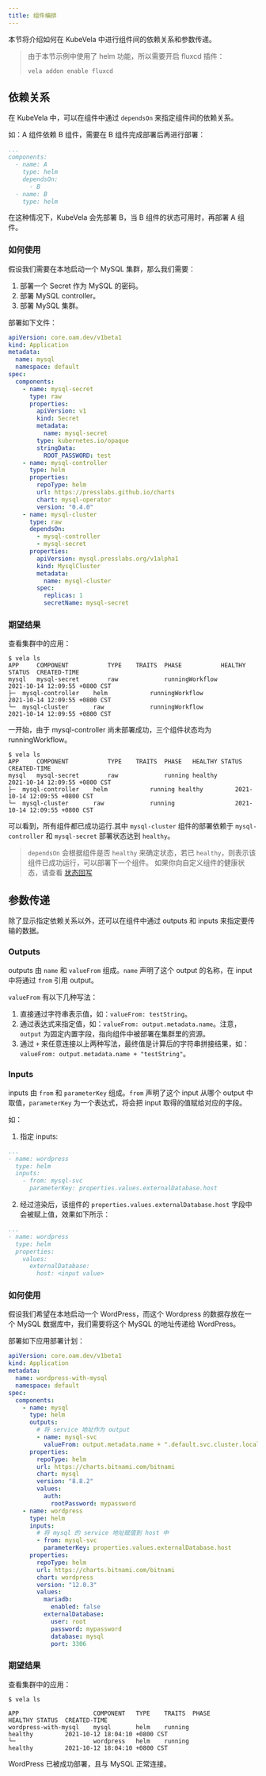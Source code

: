 ```yaml
---
title: 组件编排
---
```


本节将介绍如何在 KubeVela 中进行组件间的依赖关系和参数传递。

> 由于本节示例中使用了 helm 功能，所以需要开启 fluxcd 插件：
> ```shell
> vela addon enable fluxcd
> ```

## 依赖关系

在 KubeVela 中，可以在组件中通过 `dependsOn` 来指定组件间的依赖关系。

如：A 组件依赖 B 组件，需要在 B 组件完成部署后再进行部署：

```yaml
...
components:
  - name: A
    type: helm
    dependsOn:
      - B
  - name: B
    type: helm
```

在这种情况下，KubeVela 会先部署 B，当 B 组件的状态可用时，再部署 A 组件。

### 如何使用

假设我们需要在本地启动一个 MySQL 集群，那么我们需要：

1. 部署一个 Secret 作为 MySQL 的密码。
2. 部署 MySQL controller。
2. 部署 MySQL 集群。

部署如下文件：

```yaml
apiVersion: core.oam.dev/v1beta1
kind: Application
metadata:
  name: mysql
  namespace: default
spec:
  components:
    - name: mysql-secret
      type: raw
      properties:
        apiVersion: v1
        kind: Secret
        metadata:
          name: mysql-secret
        type: kubernetes.io/opaque
        stringData:
          ROOT_PASSWORD: test
    - name: mysql-controller
      type: helm
      properties:
        repoType: helm
        url: https://presslabs.github.io/charts
        chart: mysql-operator
        version: "0.4.0"
    - name: mysql-cluster
      type: raw
      dependsOn:
        - mysql-controller
        - mysql-secret
      properties:
        apiVersion: mysql.presslabs.org/v1alpha1
        kind: MysqlCluster
        metadata:
          name: mysql-cluster
        spec:
          replicas: 1
          secretName: mysql-secret
```

### 期望结果

查看集群中的应用：

```shell
$ vela ls
APP  	COMPONENT       	TYPE	TRAITS	PHASE          	HEALTHY	STATUS	CREATED-TIME
mysql	mysql-secret    	raw 	      	runningWorkflow	       	      	2021-10-14 12:09:55 +0800 CST
├─ 	mysql-controller	helm	      	runningWorkflow	       	      	2021-10-14 12:09:55 +0800 CST
└─ 	mysql-cluster   	raw 	      	runningWorkflow	       	      	2021-10-14 12:09:55 +0800 CST
```

一开始，由于 mysql-controller 尚未部署成功，三个组件状态均为 runningWorkflow。

```shell
$ vela ls
APP  	COMPONENT       	TYPE	TRAITS	PHASE  	HEALTHY	STATUS	CREATED-TIME
mysql	mysql-secret    	raw 	      	running	healthy	      	2021-10-14 12:09:55 +0800 CST
├─ 	mysql-controller	helm	      	running	healthy	      	2021-10-14 12:09:55 +0800 CST
└─ 	mysql-cluster   	raw 	      	running	       	      	2021-10-14 12:09:55 +0800 CST
```

可以看到，所有组件都已成功运行.其中 `mysql-cluster` 组件的部署依赖于 `mysql-controller` 和 `mysql-secret` 部署状态达到 `healthy`。

> `dependsOn` 会根据组件是否 `healthy` 来确定状态，若已 `healthy`，则表示该组件已成功运行，可以部署下一个组件。
> 如果你向自定义组件的健康状态，请查看 [状态回写](../../platform-engineers/traits/status)


## 参数传递

除了显示指定依赖关系以外，还可以在组件中通过 outputs 和 inputs 来指定要传输的数据。

### Outputs

outputs 由 `name` 和 `valueFrom` 组成。`name` 声明了这个 output 的名称，在 input 中将通过 `from` 引用 output。

`valueFrom` 有以下几种写法：
1. 直接通过字符串表示值，如：`valueFrom: testString`。
2. 通过表达式来指定值，如：`valueFrom: output.metadata.name`。注意，`output` 为固定内置字段，指向组件中被部署在集群里的资源。
3. 通过 `+` 来任意连接以上两种写法，最终值是计算后的字符串拼接结果，如：`valueFrom: output.metadata.name + "testString"`。

### Inputs

inputs 由 `from` 和 `parameterKey` 组成。`from` 声明了这个 input 从哪个 output 中取值，`parameterKey` 为一个表达式，将会把 input 取得的值赋给对应的字段。

如：
1. 指定 inputs:

```yaml
...
- name: wordpress
  type: helm
  inputs:
    - from: mysql-svc
      parameterKey: properties.values.externalDatabase.host
```

2. 经过渲染后，该组件的 `properties.values.externalDatabase.host` 字段中会被赋上值，效果如下所示：

```yaml
...
- name: wordpress
  type: helm
  properties:
    values:
      externalDatabase:
        host: <input value>
```

### 如何使用

假设我们希望在本地启动一个 WordPress，而这个 Wordpress 的数据存放在一个 MySQL 数据库中，我们需要将这个 MySQL 的地址传递给 WordPress。

部署如下应用部署计划：

```yaml
apiVersion: core.oam.dev/v1beta1
kind: Application
metadata:
  name: wordpress-with-mysql
  namespace: default
spec:
  components:
    - name: mysql
      type: helm
      outputs:
        # 将 service 地址作为 output
        - name: mysql-svc
          valueFrom: output.metadata.name + ".default.svc.cluster.local"
      properties:
        repoType: helm
        url: https://charts.bitnami.com/bitnami
        chart: mysql
        version: "8.8.2"
        values:
          auth:
            rootPassword: mypassword
    - name: wordpress
      type: helm
      inputs:
        # 将 mysql 的 service 地址赋值到 host 中
        - from: mysql-svc
          parameterKey: properties.values.externalDatabase.host
      properties:
        repoType: helm
        url: https://charts.bitnami.com/bitnami
        chart: wordpress
        version: "12.0.3"
        values:
          mariadb:
            enabled: false
          externalDatabase:
            user: root
            password: mypassword
            database: mysql
            port: 3306
```

### 期望结果

查看集群中的应用：

```shell
$ vela ls

APP                 	COMPONENT	TYPE	TRAITS	PHASE          	HEALTHY	STATUS	CREATED-TIME
wordpress-with-mysql	mysql    	helm	running	                healthy	        2021-10-12 18:04:10 +0800 CST
└─                	    wordpress	helm	running	                healthy	       	2021-10-12 18:04:10 +0800 CST
```

WordPress 已被成功部署，且与 MySQL 正常连接。